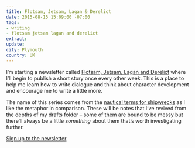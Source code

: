 ```yaml
---
title: Flotsam, Jetsam, Lagan & Derelict
date: 2015-08-15 15:09:00 -07:00
tags:
- writing
- flotsam jetsam lagan and derelict
extract:
update:
city: Plymouth
country: UK
---
```


I’m starting a newsletter called [Flotsam, Jetsam, Lagan and Derelict](https://tinyletter.com/robinrendle) where I’ll begin to publish a short story once every other week. This is a place to help me learn how to write dialogue and think about character development and encourage me to write a little more.

The name of this series comes from the [nautical terms for shipwrecks](https://en.wikipedia.org/wiki/Flotsam,_jetsam,_lagan,_and_derelict) as I like the metaphor in comparison. These will be notes that I’ve revived from the depths of my drafts folder – some of them are bound to be messy but there’ll always be a little *something* about them that’s worth investigating further.

[Sign up to the newsletter](https://tinyletter.com/robinrendle)
